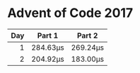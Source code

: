 # Advent of Code 2017

| Day | Part 1 | Part 2 |
|----:| ------ | ------ |
| 1 | 284.63µs | 269.24µs |
| 2 | 204.92µs | 183.00µs |
